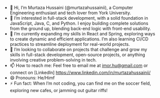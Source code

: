 - 👋 Hi, I’m Murtaza Hussaini (@murtazahussainii), a Computer Engineering enthusiast and tech lover from York University.
- 👀 I’m interested in full-stack development, with a solid foundation in JavaScript, Java, C, and Python. I enjoy building complete solutions from the ground up, blending back-end logic with front-end usability.
- 🌱 I’m currently expanding my skills in React and Spring, exploring ways to create dynamic and efficient applications. I’m also learning CI/CD practices to streamline deployment for real-world projects.
- 💞️ I’m looking to collaborate on projects that challenge and grow my skills in full-stack development, open-source projects, or anything involving creative problem-solving in tech.
- 📫 How to reach me: Feel free to email me at imor.hu@gmail.com or connect on [LinkedIn] https://www.linkedin.com/in/murtazahussainii/
- 😄 Pronouns: He/Himf
- ⚡ Fun fact: When I’m not coding, you can find me on the soccer field, exploring new cafes, or jamming out guitar riffs!

